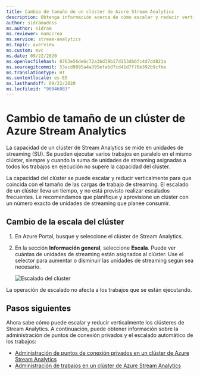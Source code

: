 ```yaml
---
title: Cambio de tamaño de un clúster de Azure Stream Analytics
description: Obtenga información acerca de cómo escalar y reducir verticalmente el tamaño de un clúster de Azure Stream Analytics.
author: sidramadoss
ms.author: sidram
ms.reviewer: mamccrea
ms.service: stream-analytics
ms.topic: overview
ms.custom: mvc
ms.date: 09/22/2020
ms.openlocfilehash: 0763e56de6c72a36d39b17d153db6fc4d7dd821a
ms.sourcegitcommit: 53acd9895a4a395efa6d7cd41d7f78e392b9cfbe
ms.translationtype: HT
ms.contentlocale: es-ES
ms.lasthandoff: 09/22/2020
ms.locfileid: "90946083"
---
```

# <a name="resize-an-azure-stream-analytics-cluster"></a>Cambio de tamaño de un clúster de Azure Stream Analytics

La capacidad de un clúster de Stream Analytics se mide en unidades de streaming (SU). Se pueden ejecutar varios trabajos en paralelo en el mismo clúster, siempre y cuando la suma de unidades de streaming asignadas a todos los trabajos en ejecución no supere la capacidad del clúster.

La capacidad del clúster se puede escalar y reducir verticalmente para que coincida con el tamaño de las cargas de trabajo de streaming. El escalado de un clúster lleva un tiempo, y no está previsto realizar escalados frecuentes. Le recomendamos que planifique y aprovisione un clúster con un número exacto de unidades de streaming que planee consumir.

## <a name="change-the-scale-of-your-cluster"></a>Cambio de la escala del clúster

1. En Azure Portal, busque y seleccione el clúster de Stream Analytics.

1. En la sección **Información general**, seleccione **Escala**. Puede ver cuántas de unidades de streaming están asignados al clúster. Use el selector para aumentar o disminuir las unidades de streaming según sea necesario.

   ![Escalado del clúster](./media/scale-cluster/scale-cluster.png)

La operación de escalado no afecta a los trabajos que se están ejecutando.

## <a name="next-steps"></a>Pasos siguientes

Ahora sabe cómo puede escalar y reducir verticalmente los clústeres de Stream Analytics. A continuación, puede obtener información sobre la administración de puntos de conexión privados y el escalado automático de los trabajos:

* [Administración de puntos de conexión privados en un clúster de Azure Stream Analytics](private-endpoints.md)
* [Administración de trabajos en un clúster de Azure Stream Analytics](manage-jobs-cluster.md)
